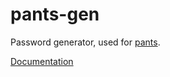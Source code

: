 # pants-gen

Password generator, used for [pants](https://github.com/BenPski/pants).

[Documentation](https://docs.rs/pants-gen/)
